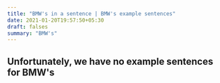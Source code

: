```yaml
---
title: "BMW's in a sentence | BMW's example sentences"
date: 2021-01-20T19:57:50+05:30
draft: falses
summary: "BMW's"
---
```

## Unfortunately, we have no example sentences for BMW's                 
